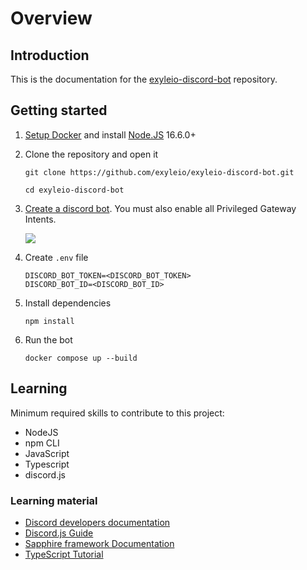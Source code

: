 # Overview

## Introduction

This is the documentation for the
[exyleio-discord-bot](https://github.com/exyleio/exyleio-discord-bot)
repository.

## Getting started

1. [Setup Docker](/docs/contribution-guides/developers/docker) and install
   [Node.JS](https://nodejs.org) 16.6.0+

2. Clone the repository and open it

   ```
   git clone https://github.com/exyleio/exyleio-discord-bot.git
   ```

   ```
   cd exyleio-discord-bot
   ```

3. [Create a discord bot](https://discordjs.guide/preparations/setting-up-a-bot-application.html).
   You must also enable all Privileged Gateway Intents.

   ![](/img/privileged-gateway-intents.png)

4. Create `.env` file

   ```dosini
   DISCORD_BOT_TOKEN=<DISCORD_BOT_TOKEN>
   DISCORD_BOT_ID=<DISCORD_BOT_ID>
   ```

5. Install dependencies

   ```
   npm install
   ```

6. Run the bot

   ```
   docker compose up --build
   ```

## Learning

Minimum required skills to contribute to this project:

- NodeJS
- npm CLI
- JavaScript
- Typescript
- discord.js

### Learning material

- [Discord developers documentation](https://discord.com/developers/docs)
- [Discord.js Guide](https://discordjs.guide)
- [Sapphire framework Documentation](https://sapphirejs.dev/docs/General/Welcome)
- [TypeScript Tutorial](https://www.typescripttutorial.net)
